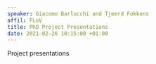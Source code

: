 ```yaml
---
speaker: Giacomo Barlucchi and Tjeerd Fokkens
affil: FLoV
title: PhD Project Presentations
date: 2021-02-26 10:15:00 +01:00
---
```

Project presentations